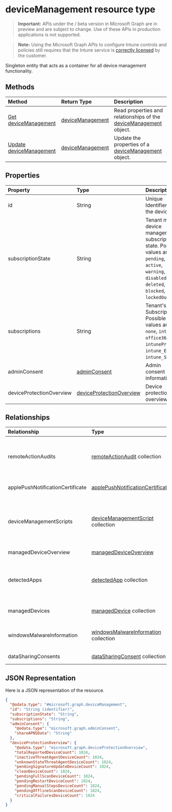 ﻿# deviceManagement resource type

> **Important:** APIs under the / beta version in Microsoft Graph are in preview and are subject to change. Use of these APIs in production applications is not supported.

> **Note:** Using the Microsoft Graph APIs to configure Intune controls and policies still requires that the Intune service is [correctly licensed](https://go.microsoft.com/fwlink/?linkid=839381) by the customer.

Singleton entity that acts as a container for all device management functionality.
## Methods
|Method|Return Type|Description|
|:---|:---|:---|
|[Get deviceManagement](../api/intune_devices_devicemanagement_get.md)|[deviceManagement](../resources/intune_devices_devicemanagement.md)|Read properties and relationships of the [deviceManagement](../resources/intune_devices_devicemanagement.md) object.|
|[Update deviceManagement](../api/intune_devices_devicemanagement_update.md)|[deviceManagement](../resources/intune_devices_devicemanagement.md)|Update the properties of a [deviceManagement](../resources/intune_devices_devicemanagement.md) object.|

## Properties
|Property|Type|Description|
|:---|:---|:---|
|id|String|Unique Identifier for the device|
|subscriptionState|String|Tenant mobile device management subscription state. Possible values are: `pending`, `active`, `warning`, `disabled`, `deleted`, `blocked`, `lockedOut`.|
|subscriptions|String|Tenant's Subscription. Possible values are: `none`, `intune`, `office365`, `intunePremium`, `intune_EDU`, `intune_SMB`.|
|adminConsent|[adminConsent](../resources/intune_devices_adminconsent.md)|Admin consent information.|
|deviceProtectionOverview|[deviceProtectionOverview](../resources/intune_devices_deviceprotectionoverview.md)|Device protection overview.|

## Relationships
|Relationship|Type|Description|
|:---|:---|:---|
|remoteActionAudits|[remoteActionAudit](../resources/intune_devices_remoteactionaudit.md) collection|The list of device remote action audits with the tenant.|
|applePushNotificationCertificate|[applePushNotificationCertificate](../resources/intune_devices_applepushnotificationcertificate.md)|Apple push notification certificate.|
|deviceManagementScripts|[deviceManagementScript](../resources/intune_devices_devicemanagementscript.md) collection|The list of device management scripts associated with the tenant.|
|managedDeviceOverview|[managedDeviceOverview](../resources/intune_devices_manageddeviceoverview.md)|Device overview|
|detectedApps|[detectedApp](../resources/intune_devices_detectedapp.md) collection|The list of detected apps associated with a device.|
|managedDevices|[managedDevice](../resources/intune_devices_manageddevice.md) collection|The list of managed devices.|
|windowsMalwareInformation|[windowsMalwareInformation](../resources/intune_devices_windowsmalwareinformation.md) collection|The list of affected malware in the tenant.|
|dataSharingConsents|[dataSharingConsent](../resources/intune_devices_datasharingconsent.md) collection|Data sharing consents.|

## JSON Representation
Here is a JSON representation of the resource.
<!-- {
  "blockType": "resource",
  "keyProperty": "id",
  "@odata.type": "microsoft.graph.deviceManagement"
}
-->
``` json
{
  "@odata.type": "#microsoft.graph.deviceManagement",
  "id": "String (identifier)",
  "subscriptionState": "String",
  "subscriptions": "String",
  "adminConsent": {
    "@odata.type": "microsoft.graph.adminConsent",
    "shareAPNSData": "String"
  },
  "deviceProtectionOverview": {
    "@odata.type": "microsoft.graph.deviceProtectionOverview",
    "totalReportedDeviceCount": 1024,
    "inactiveThreatAgentDeviceCount": 1024,
    "unknownStateThreatAgentDeviceCount": 1024,
    "pendingSignatureUpdateDeviceCount": 1024,
    "cleanDeviceCount": 1024,
    "pendingFullScanDeviceCount": 1024,
    "pendingRestartDeviceCount": 1024,
    "pendingManualStepsDeviceCount": 1024,
    "pendingOfflineScanDeviceCount": 1024,
    "criticalFailuresDeviceCount": 1024
  }
}
```



